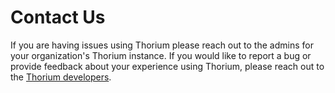 # Contact Us

If you are having issues using Thorium please reach out to the admins for your organization's Thorium instance. If
you would like to report a bug or provide feedback about your experience using Thorium, please reach out to the 
[Thorium developers](mailto:wg-thorium-devs@sandia.gov).
